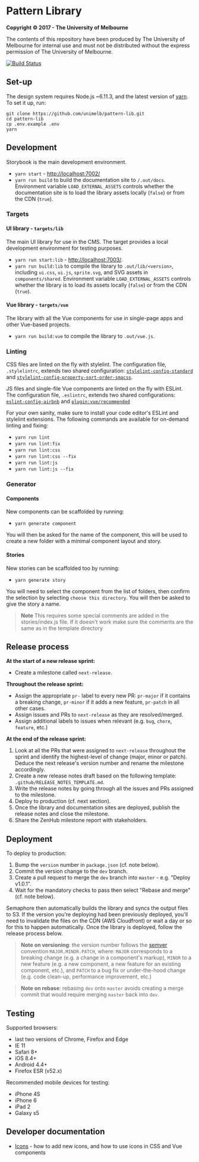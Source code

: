 # Pattern Library

**Copyright &copy; 2017 - The University of Melbourne**

The contents of this repository have been produced by The University of Melbourne for internal use and must not be distributed without the express permission of The University of Melbourne.

[![Build Status](https://semaphoreci.com/api/v1/projects/6a44d24e-e1db-4adc-a948-2e0a4ebb6b4c/1516302/badge.svg)](https://semaphoreci.com/unimelb/pattern-lib)


## Set-up

The design system requires Node.js ~6.11.3, and the latest version of [yarn](https://yarnpkg.com/en/). To set it up, run:

```
git clone https://github.com/unimelb/pattern-lib.git
cd pattern-lib
cp .env.example .env
yarn
```


## Development

Storybook is the main development environment.

- `yarn start` - [http://localhost:7002/](http://localhost:7002/)
- `yarn run build` to build the documentation site to `/.out/docs`. Environment variable `LOAD_EXTERNAL_ASSETS` controls whether the documentation site is to load the library assets locally (`false`) or from the CDN (`true`).

### Targets

#### UI library - `targets/lib`

The main UI library for use in the CMS. The target provides a local development environment for testing purposes.

- `yarn run start:lib` - [http://localhost:7003/](http://localhost:7003/).
- `yarn run build:lib` to compile the library to `.out/lib/<version>`, including `ui.css`, `ui.js`, `sprite.svg`, and SVG assets in `components/shared`. Environment variable `LOAD_EXTERNAL_ASSETS` controls whether the library is to load its assets locally (`false`) or from the CDN (`true`).

#### Vue library - `targets/vue`

The library with all the Vue components for use in single-page apps and other Vue-based projects.

- `yarn run build:vue` to compile the library to `.out/vue.js`.

### Linting

CSS files are linted on the fly with stylelint. The configuration file, `.stylelintrc`, extends two shared configuration: [`stylelint-config-standard`](https://github.com/stylelint/stylelint-config-standard) and [`stylelint-config-property-sort-order-smacss`](https://github.com/cahamilton/css-property-sort-order-smacss/blob/master/index.js).

JS files and single-file Vue components are linted on the fly with ESLint. The configuration file, `.eslintrc`, extends two shared configurations: [`eslint-config-airbnb`](https://github.com/airbnb/javascript/tree/master/packages/eslint-config-airbnb) and [`plugin:vue/recommended`](https://github.com/vuejs/eslint-plugin-vue)

For your own sanity, make sure to install your code editor's ESLint and stylelint extensions. The following commands are available for on-demand linting and fixing:

- `yarn run lint`
- `yarn run lint:fix`
- `yarn run lint:css`
- `yarn run lint:css --fix`
- `yarn run lint:js`
- `yarn run lint:js --fix`

### Generator

#### Components

New components can be scaffolded by running:

- `yarn generate component`

You will then be asked for the name of the component, this will be used to create a new folder with a minimal component layout and story.


#### Stories

New stories can be scaffolded too by running:

- `yarn generate story`

You will need to select the component from the list of folders, then confirm the selection by selecting `choose this directory`. You will then be asked to give the story a name.

> **Note** This requires some special comments are added in the stories/index.js file. If it doesn't work make sure the comments are the same as in the template directory


## Release process

**At the start of a new release sprint:**

- Create a milestone called `next-release`.

**Throughout the release sprint:**

- Assign the appropriate `pr-` label to every new PR: `pr-major` if it contains a breaking change, `pr-minor` if it adds a new feature, `pr-patch` in all other cases.
- Assign issues and PRs to `next-release` as they are resolved/merged.
- Assign additional labels to issues when relevant (e.g. `bug`, `chore`, `feature`, etc.)

**At the end of the release sprint:**

1. Look at all the PRs that were assigned to `next-release` throughout the sprint and identify the highest-level of change (major, minor or patch). Deduce the next release's version number and rename the milestone accordingly.
1. Create a new release notes draft based on the following template: `.github/RELEASE_NOTES_TEMPLATE.md`.
1. Write the release notes by going through all the issues and PRs assigned to the milestone.
1. Deploy to production (cf. next section).
1. Once the library and documentation sites are deployed, publish the release notes and close the milestone.
1. Share the ZenHub milestone report with stakeholders.


## Deployment

To deploy to production:

1. Bump the `version` number in `package.json` (cf. note below).
1. Commit the version change to the `dev` branch.
1. Create a pull request to merge the `dev` branch into `master` - e.g. "Deploy v1.0.1".
1. Wait for the mandatory checks to pass then select "Rebase and merge" (cf. note below).

Semaphore then automatically builds the library and syncs the output files to S3. If the version you're deploying had been previously deployed, you'll need to invalidate the files on the CDN (AWS Cloudfront) or wait a day or so for this to happen automatically. Once the library is deployed, follow the release process below.

> **Note on versioning**: the version number follows the [semver](http://semver.org/) convention `MAJOR.MINOR.PATCH`, where: `MAJOR` corresponds to a breaking change (e.g. a change in a component's markup), `MINOR` to a new feature (e.g. a new component, a new feature for an existing component, etc.), and `PATCH` to a bug fix or under-the-hood change (e.g. code clean-up, performance improvement, etc.)

> **Note on rebase**: rebasing `dev` onto `master` avoids creating a merge commit that would require merging `master` back into `dev`.


## Testing

Supported browsers:
- last two versions of Chrome, Firefox and Edge
- IE 11
- Safari 8+
- iOS 8.4+
- Android 4.4+
- Firefox ESR (v52.x)

Recommended mobile devices for testing:
- iPhone 4S
- iPhone 6
- iPad 2
- Galaxy s5


## Developer documentation

- [Icons](docs/icons.md) - how to add new icons, and how to use icons in CSS and Vue components
